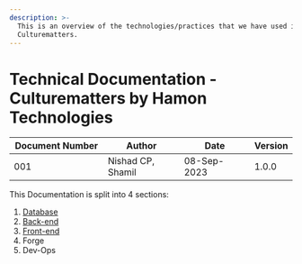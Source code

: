 ```yaml
---
description: >-
  This is an overview of the technologies/practices that we have used in
  Culturematters.
---
```


# Technical Documentation - Culturematters by Hamon Technologies



<table><thead><tr><th width="191">Document Number</th><th width="157">Author</th><th width="147">Date</th><th>Version</th></tr></thead><tbody><tr><td>001</td><td>Nishad CP, Shamil</td><td>08-Sep-2023</td><td>1.0.0</td></tr></tbody></table>

This Documentation is split into 4 sections:

1. [Database](database.md)
2. [Back-end](back-end.md)
3. [Front-end](front-end.md)
4. Forge
5. Dev-Ops

